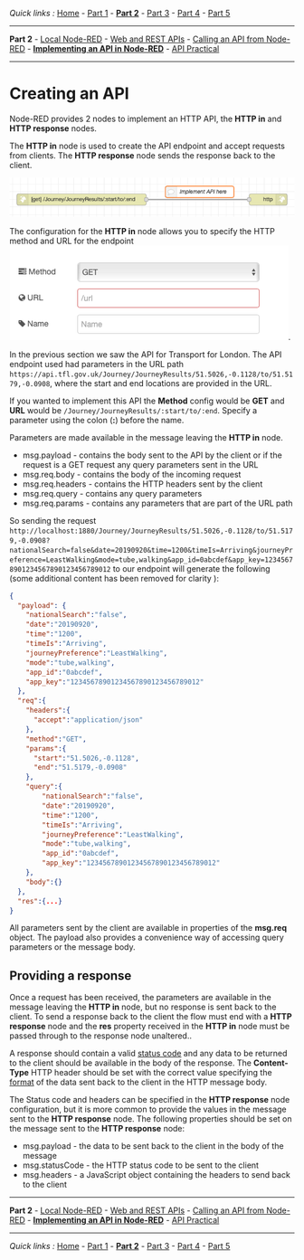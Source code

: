 *Quick links :*
[Home](/README.md) - [Part 1](../part1/README.md) - [**Part 2**](../part2/README.md) - [Part 3](../part3/README.md) - [Part 4](../part4/README.md) - [Part 5](../part5/README.md)
***
**Part 2** - [Local Node-RED](NODERED.md) - [Web and REST APIs](API.md) - [Calling an API from Node-RED](CALLING_API.md) - [**Implementing an API in Node-RED**](CREATING_API.md) - [API Practical](API_PRACTICAL.md)
***

# Creating an API

Node-RED provides 2 nodes to implement an HTTP API, the **HTTP in** and **HTTP response** nodes.

The **HTTP in** node is used to create the API endpoint and accept requests from clients.  The **HTTP response** node sends the response back to the client.

![implement API](image/implementAPI.png)

The configuration for the **HTTP in** node allows you to specify the HTTP method and URL for the endpoint ![http in config](image/httpInConfig.png).

In the previous section we saw the API for Transport for London.  The API endpoint used had parameters in the URL path ```https://api.tfl.gov.uk/Journey/JourneyResults/51.5026,-0.1128/to/51.5179,-0.0908```, where the start and end locations are provided in the URL.

If you wanted to implement this API the **Method** config would be **GET** and **URL** would be ```/Journey/JourneyResults/:start/to/:end```.  Specify a parameter using the colon (**:**) before the name.

Parameters are made available in the message leaving the **HTTP in** node.

- msg.payload - contains the body sent to the API by the client or if the request is a GET request any query parameters sent in the URL
- msg.req.body - contains the body of the incoming request
- msg.req.headers - contains the HTTP headers sent by the client
- msg.req.query - contains any query parameters
- msg.req.params - contains any parameters that are part of the URL path

So sending the request ```http://localhost:1880/Journey/JourneyResults/51.5026,-0.1128/to/51.5179,-0.0908?nationalSearch=false&date=20190920&time=1200&timeIs=Arriving&journeyPreference=LeastWalking&mode=tube,walking&app_id=0abcdef&app_key=12345678901234567890123456789012``` to our endpoint will generate the following (some additional content has been removed for clarity ):

```JSON
{
  "payload": {
    "nationalSearch":"false",
    "date":"20190920",
    "time":"1200",
    "timeIs":"Arriving",
    "journeyPreference":"LeastWalking",
    "mode":"tube,walking",
    "app_id":"0abcdef",
    "app_key":"12345678901234567890123456789012"
  },
  "req":{
    "headers":{
      "accept":"application/json"
    },
    "method":"GET",
    "params":{
      "start":"51.5026,-0.1128",
      "end":"51.5179,-0.0908"
    },
    "query":{
        "nationalSearch":"false",
        "date":"20190920",
        "time":"1200",
        "timeIs":"Arriving",
        "journeyPreference":"LeastWalking",
        "mode":"tube,walking",
        "app_id":"0abcdef",
        "app_key":"12345678901234567890123456789012"
    },
    "body":{}
  },
  "res":{...}
}
```

All parameters sent by the client are available in properties of the **msg.req** object.  The payload also provides a convenience way of accessing query parameters or the message body.

## Providing a response

Once a request has been received, the parameters are available in the message leaving the **HTTP in** node, but no response is sent back to the client.  To send a response back to the client the flow must end with a **HTTP response** node and the **res** property received in the **HTTP in** node must be passed through to the response node unaltered..

A response should contain a valid [status code](https://tools.ietf.org/html/rfc7231#section-6) and any data to be returned to the client should be available in the body of the response.  The **Content-Type** HTTP header should be set with the correct value specifying the [format](https://www.iana.org/assignments/media-types/media-types.xhtml) of the data sent back to the client in the HTTP message body.

The Status code and headers can be specified in the **HTTP response** node configuration, but it is more common to provide the values in the message sent to the **HTTP response** node.  The following properties should be set on the message sent to the **HTTP response** node:

- msg.payload - the data to be sent back to the client in the body of the message
- msg.statusCode - the HTTP status code to be sent to the client
- msg.headers - a JavaScript object containing the headers to send back to the client

***
**Part 2** - [Local Node-RED](NODERED.md) - [Web and REST APIs](API.md) - [Calling an API from Node-RED](CALLING_API.md) - [**Implementing an API in Node-RED**](CREATING_API.md) - [API Practical](API_PRACTICAL.md)
***
*Quick links :*
[Home](/README.md) - [Part 1](../part1/README.md) - [**Part 2**](../part2/README.md) - [Part 3](../part3/README.md) - [Part 4](../part4/README.md) - [Part 5](../part5/README.md)
